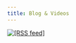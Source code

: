 ```yaml
---
title: Blog & Videos
---
```


<div class="feedicon">
 <a href="/index.xml">
  <img src="/images/feed-icon-28x28.png" alt="[RSS feed]">
 </a>
</div>
